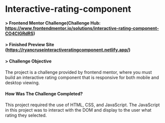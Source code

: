 # Interactive-rating-component

#### > Frontend Mentor Challenge(Challenge Hub: https://www.frontendmentor.io/solutions/interactive-rating-component-CO4CIGRdRS)

#### > Finished Preview Site (https://ryancruseinteractiveratingcomponent.netlify.app/)

#### > Challenge Objective

The project is a challenge provided by frontend mentor, where you must build an interactive rating component that is responsive for both mobile and desktop viewing.

#### How Was The Challenge Completed?

This project required the use of HTML, CSS, and JavaScript. The JavaScript in this project was to interact with the DOM and display to the user what rating they selected.

